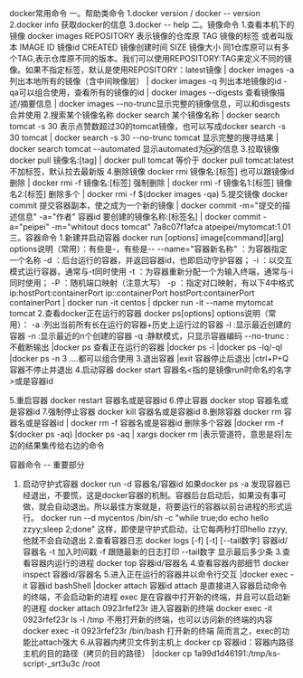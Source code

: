 docker常用命令
一。帮助类命令
1.docker version  / docker -- version
2.docker info 获取docker的信息
3.docker -- help 
二。镜像命令
1.查看本机下的镜像 docker images 
REPOSITORY 表示镜像的仓库原
TAG 镜像的标签 或者叫版本
IMAGE ID 镜像id
CREATED 镜像创建时间
SIZE 镜像大小
同1仓库原可以有多个TAG,表示仓库原不同的版本。我们可以使用REPOSITORY:TAG来定义不同的镜像。如果不指定标签，默认是使用REPOSITORY：latest镜像
	| docker images -a 列出本地所有的镜像（含中间映像层）
	| docker images -q 列出本地镜像的id
		-qa可以组合使用，查看所有的镜像的id
	| docker images --digests 查看镜像描述/摘要信息
	| docker images --no-trunc显示完整的镜像信息，可以和disgests合并使用
2.搜索某个镜像名称 docker search 某个镜像名称
	| docker search tomcat -s 30 表示点赞数超过30的tomcat镜像，也可以写成docker search -s 30 tomcat
	| docker search -s 30 --no-trunc tomcat 显示完整的搜寻结果
	| docker search tomcat --automated 显示automated为🆗的信息
3.拉取镜像 docker pull 镜像名:[tag]
	| docker pull tomcat 等价于 docker pull tomcat:latest 不加标签，默认拉去最新版
4.删除镜像 docker rmi 镜像名:[标签]  也可以跟镜像id删除 
	| docker rmi -f 镜像名:[标签] 强制删除
	| docker rmi -f 镜像名1:[标签] 镜像名2:[标签] 删除多个
	| docker rmi -f $(docker images -qa)
5.提交镜像 docker commit 提交容器副本，使之成为一个新的镜像
	| docker commit -m="提交的描述信息" -a="作者" 容器id 要创建的镜像名称:[标签名]
	| docker commit -a="peipei" -m="whitout docs tomcat" 7a8c07f1afca atpeipei/mytomcat:1.01
三。容器命令
1.新建并启动容器 docker run [options] image[command][arg]
options说明（常用）：有些是-，有些是--
	--name="容器新名称" ：为容器指定一个名称
	-d ：后台运行的容器，并返回容器id，也即启动守护容器；
	-i ：以交互模式运行容器，通常与-t同时使用
	-t ：为容器重新分配一个为输入终端，通常与-i同时使用；
	-P ：随机端口映射（注意大写）
	-p ：指定对口映射，有以下4中格式
		ip:hostPort:containerPort
		ip::containerPort
		hostPort:containerPort
		containerPort
	| docker run -it centos
	| dpcker run -it --name mytomcat tomcat
2.查看docker正在运行的容器 docker ps[options]
options说明（常用）：
	-a :列出当前所有长在运行的容器+历史上运行过的容器
	-l :显示最近创建的容器
	-n :显示最近的n个创建的容器
	-q :静默模式，只显示容器编码
	--no-trunc :不截断输出
	|docker ps 查看正在运行的容器
	|docker ps -l
	|docker ps -lq/-ql
	|docker ps -n 3
	....都可以组合使用
3.退出容器 |exit 容器停止后退出
			|ctrl+P+Q 容器不停止并退出
4.启动容器 docker start 容器名<指的是镜像run时命名的名字>或是容器id

5.重启容器 docker restart 容器名或是容器id
6.停止容器 docker stop 容器名或是容器id
7.强制停止容器 docker kill 容器名或是容器id
8.删除容器 docker rm 容器名或是容器id 
	| docker rm -f 容器名或是容器id 
  	删除多个容器
  		|docker rm -f $(docker ps -aq)
  		|docker ps -aq | xargs docker rm   |表示管道符，意思是将|左边的结果集传给右边的命令

 容器命令 -- 重要部分
 1. 启动守护式容器 docker run -d 容器名/容器id
 	如果docker ps -a 发现容器已经退出，不要慌，这是docker容器的机制。容器后台启动后，如果没有事可做，就会自动退出。所以最佳方案就是，将要运行的容器以前台进程的形式运行。
 	docker run --d mycentos /bin/sh -c "while true;do echo hello zzyy;sleep 2;done"
 	这样，即使是守护式启动，让它每两秒打印hello zzyy,他就不会自动退出
 2.查看容器日志 docker logs [-f] [-t] [--tail数字] 容器id/容器名
 	-t 加入时间戳 -f 跟随最新的日志打印 --tail数字 显示最后多少条
 3.查看容器内运行的进程 docker top 容器id/容器名
 4.查看容器内部细节 docker inspect 容器id/容器名
 5.进入正在运行的容器并以命令行交互
 	|docker exec -it 容器id bashShell
 	|docker attach 容器id
 		attach 是直接进入容器启动命令的终端，不会启动新的进程
 		exec 是在容器中打开新的终端，并且可以启动新的进程
 		docker attach 0923rfef23r 进入容器新的终端
 		docker exec -it 0923rfef23r ls -l /tmp 不用打开新的终端，也可以访问新的终端的内容
 		docker exec -it 0923rfef23r /bin/bash 打开新的终端
 		简而言之，exec的功能比attach强大
 6.从容器内拷贝文件到主机上 docker cp 容器id：容器内路径 主机的目的路径（拷贝的目的路径）
 	|docker cp 1a99d1d46191:/tmp/ks-script-_srt3u3c /root